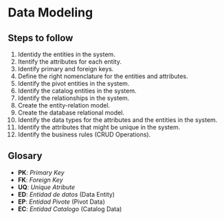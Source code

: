 # Data Modeling

## Steps to follow

1. Identidy the entities in the system.
1. Itentify the attributes for each entity.
1. Identify primary and foreign keys.
1. Define the right nomenclature for the entities and attributes.
1. Identify the pivot entities in the system.
1. Identify the catalog entities in the system.
1. Identify the relationships in the system.
1. Create the entity-relation model.
1. Create the database relational model.
1. Identify the data types for the attributes and the entities in the system.
1. Identify the attributes that might be unique in the system.
1. Identify the business rules (CRUD Operations).

## Glosary

- **PK**: _Primary Key_
- **FK**: _Foreign Key_
- **UQ**: _Unique Atribute_
- **ED**: _Entidad de datos_ (Data Entity)
- **EP**: _Entidad Pivote_ (Pivot Data)
- **EC**: _Entidad Catalogo_ (Catalog Data)